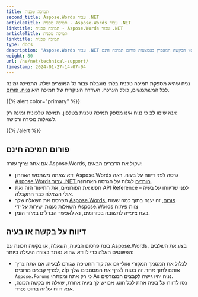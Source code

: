 ```yaml
---
title: תמיכה טכנית
second_title: Aspose.Words עבור .NET
articleTitle: תמיכה טכנית - Aspose.Words עבור .NET
linktitle: תמיכה טכנית - Aspose.Words עבור .NET
articleTitle: תמיכה טכנית
linktitle: תמיכה טכנית
type: docs
description: "Aspose.Words עבור .NET מספק תמיכה טכנית חינם זמין לכל המשתמשים. נא לדווח על השאלה שלך, הבעיה או הבקשה המאפיין באמצעות פורום תמיכה חינם."
weight: 80
url: /he/net/technical-support/
timestamp: 2024-01-27-14-07-04
---
```


נניח שהיא מספקת תמיכה טכנית בלתי מוגבלת עבור כל המוצרים שלה. התמיכה זמינה לכל המשתמשים, כולל הערכה. השדרה העיקרית של תמיכה היא [נניח. פורום](https://forum.aspose.com/c/words/8).

{{% alert color="primary" %}}

אנא שימו לב כי נניח אינו מספק תמיכה טכנית בטלפון. תמיכה טלפונית זמינה רק לשאלות מכירה ורכישה.

{{% /alert %}}

## פורום תמיכה חינם

אם אתה צריך עזרה Aspose.Words, שקול את הדברים הבאים:

* ודא שאתה משתמש האחרון Aspose.Words גרסה לפני דיווח על בעיה. ראה [Aspose.Words עבור .NET הורדים](https://www.nuget.org/packages/Aspose.Words/) לגלות על הגרסה האחרונה.
* חפש את הפורומים, את התיעוד הזה ואת API Reference לפני שדיווחו על בעיה – אולי השאלה כבר התקבלה.
* תפרסם את השאלה שלך [Aspose.Words פורום](https://forum.aspose.com/c/words/8), זה יענה בתוך כמה שעות. השאלות נענות ישירות על ידי Aspose.Words צוות פיתוח
* בעת ציפייה לתשובה בפורומים, נא לאפשר הבדלים באזור הזמן.

## דיווח על בקשה או בעיה

בעת פרסום הבעיה, השאלה, או בקשה תכונה עם Aspose.Words, בצע את השלבים הפשוטים האלה כדי לוודא שהוא נפתר בצורה היעילה ביותר:

* לכלול את המסמך המקורי ואולי גם את קוד החטיפה שגורם לבעיה. אם אתה צריך לצרף קבצים מרובים, zip אותם לתוך אחד. זה בטוח לצרף את המסמכים שלך `Aspose.Forums` כי רק אתה ומפתחי As נניח יהיו גישה לקבצים המצורפים.
* נסו לדווח על בעיה אחת לכל חוט. אם יש לך בעיה אחרת, שאלה או בקשה תכונה, אנא דווח על זה בחוט נפרד.
